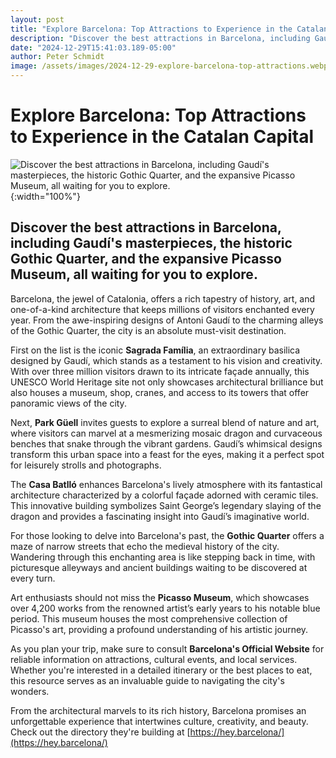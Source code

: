```yaml
---
layout: post
title: "Explore Barcelona: Top Attractions to Experience in the Catalan Capital"
description: "Discover the best attractions in Barcelona, including Gaudí's masterpieces, the historic Gothic Quarter, and the expansive Picasso Museum, all waiting for you to explore."
date: "2024-12-29T15:41:03.189-05:00"
author: Peter Schmidt
image: /assets/images/2024-12-29-explore-barcelona-top-attractions.webp
---
```

# Explore Barcelona: Top Attractions to Experience in the Catalan Capital
![Discover the best attractions in Barcelona, including Gaudí's masterpieces, the historic Gothic Quarter, and the expansive Picasso Museum, all waiting for you to explore.]( {{page.image}} ){:width="100%"}
## Discover the best attractions in Barcelona, including Gaudí's masterpieces, the historic Gothic Quarter, and the expansive Picasso Museum, all waiting for you to explore.
Barcelona, the jewel of Catalonia, offers a rich tapestry of history, art, and one-of-a-kind architecture that keeps millions of visitors enchanted every year. From the awe-inspiring designs of Antoni Gaudí to the charming alleys of the Gothic Quarter, the city is an absolute must-visit destination.

First on the list is the iconic **Sagrada Família**, an extraordinary basilica designed by Gaudí, which stands as a testament to his vision and creativity. With over three million visitors drawn to its intricate façade annually, this UNESCO World Heritage site not only showcases architectural brilliance but also houses a museum, shop, cranes, and access to its towers that offer panoramic views of the city.

Next, **Park Güell** invites guests to explore a surreal blend of nature and art, where visitors can marvel at a mesmerizing mosaic dragon and curvaceous benches that snake through the vibrant gardens. Gaudí’s whimsical designs transform this urban space into a feast for the eyes, making it a perfect spot for leisurely strolls and photographs.

The **Casa Batlló** enhances Barcelona's lively atmosphere with its fantastical architecture characterized by a colorful façade adorned with ceramic tiles. This innovative building symbolizes Saint George’s legendary slaying of the dragon and provides a fascinating insight into Gaudí’s imaginative world.

For those looking to delve into Barcelona's past, the **Gothic Quarter** offers a maze of narrow streets that echo the medieval history of the city. Wandering through this enchanting area is like stepping back in time, with picturesque alleyways and ancient buildings waiting to be discovered at every turn.

Art enthusiasts should not miss the **Picasso Museum**, which showcases over 4,200 works from the renowned artist’s early years to his notable blue period. This museum houses the most comprehensive collection of Picasso's art, providing a profound understanding of his artistic journey.

As you plan your trip, make sure to consult **Barcelona's Official Website** for reliable information on attractions, cultural events, and local services. Whether you're interested in a detailed itinerary or the best places to eat, this resource serves as an invaluable guide to navigating the city's wonders. 

From the architectural marvels to its rich history, Barcelona promises an unforgettable experience that intertwines culture, creativity, and beauty.
Check out the directory they're building at [https://hey.barcelona/](https://hey.barcelona/)
